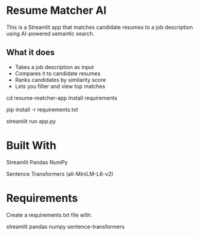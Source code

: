 #  Resume Matcher AI

This is a Streamlit app that matches candidate resumes to a job description using AI-powered semantic search.

## What it does

- Takes a job description as input
- Compares it to candidate resumes
- Ranks candidates by similarity score
- Lets you filter and view top matches


cd resume-matcher-app
Install requirements

pip install -r requirements.txt


streamlit run app.py

# Built With
Streamlit
Pandas
NumPy

Sentence Transformers (all-MiniLM-L6-v2)

# Requirements
Create a requirements.txt file with:

streamlit
pandas
numpy
sentence-transformers
